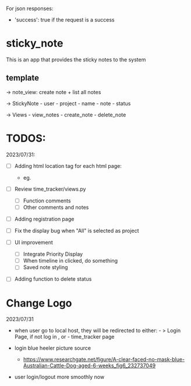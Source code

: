 
For json responses:
- 'success': true if the request is a success

# sticky_note

This is an app that provides the sticky notes to the system

## template
-> note_view: create note + list all notes

-> StickyNote
    - user
    - project
    - name
    - note
    - status 
  
-> Views
    - view_notes 
    - create_note
    - delete_note


# TODOS:

2023/07/31:
- [ ] Adding html location tag for each html page:
    - eg. <!-- time_tracker/templates/time_tracker/index.html-->
- [ ] Review time_tracker/views.py
  - [ ] Function comments
  - [ ] Other comments and notes
- [ ] Adding registration page
- [ ] Fix the display bug when "All" is selected as project
- [ ] UI improvement
    - [ ] Integrate Priority Display
    - [ ] When timeline in clicked, do something
    - [ ] Saved note styling 
- [ ] Adding function to delete status 


# Change Logo

2023/07/31
- when user go to local host, they will be redirected to either: 
      - > Login Page, if not log in , or
      - time_tracker page


- login blue heeler picture source
    - https://www.researchgate.net/figure/A-clear-faced-no-mask-blue-Australian-Cattle-Dog-aged-6-weeks_fig6_232737049

- user login/logout more smoothly now